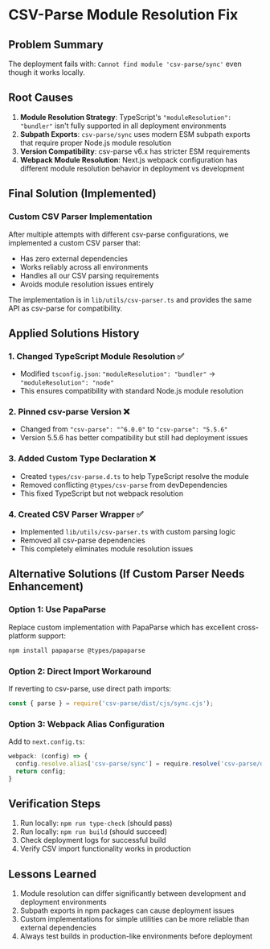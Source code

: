 # CSV-Parse Module Resolution Fix

## Problem Summary
The deployment fails with: `Cannot find module 'csv-parse/sync'` even though it works locally.

## Root Causes
1. **Module Resolution Strategy**: TypeScript's `"moduleResolution": "bundler"` isn't fully supported in all deployment environments
2. **Subpath Exports**: `csv-parse/sync` uses modern ESM subpath exports that require proper Node.js module resolution
3. **Version Compatibility**: csv-parse v6.x has stricter ESM requirements
4. **Webpack Module Resolution**: Next.js webpack configuration has different module resolution behavior in deployment vs development

## Final Solution (Implemented)

### Custom CSV Parser Implementation
After multiple attempts with different csv-parse configurations, we implemented a custom CSV parser that:
- Has zero external dependencies
- Works reliably across all environments
- Handles all our CSV parsing requirements
- Avoids module resolution issues entirely

The implementation is in `lib/utils/csv-parser.ts` and provides the same API as csv-parse for compatibility.

## Applied Solutions History

### 1. Changed TypeScript Module Resolution ✅
- Modified `tsconfig.json`: `"moduleResolution": "bundler"` → `"moduleResolution": "node"`
- This ensures compatibility with standard Node.js module resolution

### 2. Pinned csv-parse Version ❌
- Changed from `"csv-parse": "^6.0.0"` to `"csv-parse": "5.5.6"`
- Version 5.5.6 has better compatibility but still had deployment issues

### 3. Added Custom Type Declaration ❌
- Created `types/csv-parse.d.ts` to help TypeScript resolve the module
- Removed conflicting `@types/csv-parse` from devDependencies
- This fixed TypeScript but not webpack resolution

### 4. Created CSV Parser Wrapper ✅
- Implemented `lib/utils/csv-parser.ts` with custom parsing logic
- Removed all csv-parse dependencies
- This completely eliminates module resolution issues

## Alternative Solutions (If Custom Parser Needs Enhancement)

### Option 1: Use PapaParse
Replace custom implementation with PapaParse which has excellent cross-platform support:
```bash
npm install papaparse @types/papaparse
```

### Option 2: Direct Import Workaround
If reverting to csv-parse, use direct path imports:
```typescript
const { parse } = require('csv-parse/dist/cjs/sync.cjs');
```

### Option 3: Webpack Alias Configuration
Add to `next.config.ts`:
```typescript
webpack: (config) => {
  config.resolve.alias['csv-parse/sync'] = require.resolve('csv-parse/dist/cjs/sync.cjs');
  return config;
}
```

## Verification Steps
1. Run locally: `npm run type-check` (should pass)
2. Run locally: `npm run build` (should succeed)
3. Check deployment logs for successful build
4. Verify CSV import functionality works in production

## Lessons Learned
1. Module resolution can differ significantly between development and deployment environments
2. Subpath exports in npm packages can cause deployment issues
3. Custom implementations for simple utilities can be more reliable than external dependencies
4. Always test builds in production-like environments before deployment 